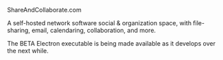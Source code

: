 ShareAndCollaborate.com

A self-hosted network software social & organization space, with file-sharing, email, calendaring, collaboration, and more.

The BETA Electron executable is being made available as it develops over the next while.

